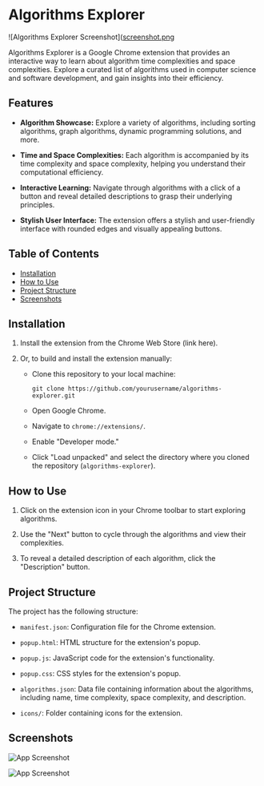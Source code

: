 # Algorithms Explorer

![Algorithms Explorer Screenshot]([screenshot.png](https://drive.google.com/uc?id=1hEMtTIQ3IjOdpnq1mXJumx980zXdAv3P)

Algorithms Explorer is a Google Chrome extension that provides an interactive way to learn about algorithm time complexities and space complexities. Explore a curated list of algorithms used in computer science and software development, and gain insights into their efficiency.

## Features

- **Algorithm Showcase:** Explore a variety of algorithms, including sorting algorithms, graph algorithms, dynamic programming solutions, and more.

- **Time and Space Complexities:** Each algorithm is accompanied by its time complexity and space complexity, helping you understand their computational efficiency.

- **Interactive Learning:** Navigate through algorithms with a click of a button and reveal detailed descriptions to grasp their underlying principles.

- **Stylish User Interface:** The extension offers a stylish and user-friendly interface with rounded edges and visually appealing buttons.

## Table of Contents

- [Installation](#installation)
- [How to Use](#how-to-use)
- [Project Structure](#project-structure)
- [Screenshots](#screenshots)


## Installation

1. Install the extension from the Chrome Web Store (link here).

2. Or, to build and install the extension manually:

   - Clone this repository to your local machine:

     ```
     git clone https://github.com/yourusername/algorithms-explorer.git
     ```

   - Open Google Chrome.

   - Navigate to `chrome://extensions/`.

   - Enable "Developer mode."

   - Click "Load unpacked" and select the directory where you cloned the repository (`algorithms-explorer`).

## How to Use

1. Click on the extension icon in your Chrome toolbar to start exploring algorithms.

2. Use the "Next" button to cycle through the algorithms and view their complexities.

3. To reveal a detailed description of each algorithm, click the "Description" button.

## Project Structure

The project has the following structure:

- `manifest.json`: Configuration file for the Chrome extension.

- `popup.html`: HTML structure for the extension's popup.

- `popup.js`: JavaScript code for the extension's functionality.

- `popup.css`: CSS styles for the extension's popup.

- `algorithms.json`: Data file containing information about the algorithms, including name, time complexity, space complexity, and description.

- `icons/`: Folder containing icons for the extension.

## Screenshots

![App Screenshot](https://drive.google.com/uc?id=1w2QSpvoHUwUsgIDSNmPXHERfNI3mTq0Y)

![App Screenshot](https://drive.google.com/uc?id=1dKxDRdeEC0NdbovfjnKu4xX1Kn2hpjAu)



